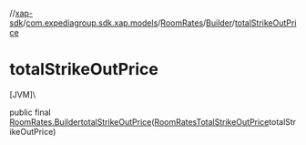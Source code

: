//[xap-sdk](../../../../index.md)/[com.expediagroup.sdk.xap.models](../../index.md)/[RoomRates](../index.md)/[Builder](index.md)/[totalStrikeOutPrice](total-strike-out-price.md)

# totalStrikeOutPrice

[JVM]\

public final [RoomRates.Builder](index.md)[totalStrikeOutPrice](total-strike-out-price.md)([RoomRatesTotalStrikeOutPrice](../../-room-rates-total-strike-out-price/index.md)totalStrikeOutPrice)
